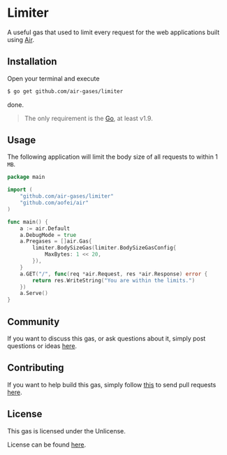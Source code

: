 # Limiter

A useful gas that used to limit every request for the web applications built
using [Air](https://github.com/aofei/air).

## Installation

Open your terminal and execute

```bash
$ go get github.com/air-gases/limiter
```

done.

> The only requirement is the [Go](https://golang.org), at least v1.9.

## Usage

The following application will limit the body size of all requests to within 1
`MB`.

```go
package main

import (
	"github.com/air-gases/limiter"
	"github.com/aofei/air"
)

func main() {
	a := air.Default
	a.DebugMode = true
	a.Pregases = []air.Gas{
		limiter.BodySizeGas(limiter.BodySizeGasConfig{
			MaxBytes: 1 << 20,
		}),
	}
	a.GET("/", func(req *air.Request, res *air.Response) error {
		return res.WriteString("You are within the limits.")
	})
	a.Serve()
}
```

## Community

If you want to discuss this gas, or ask questions about it, simply post
questions or ideas [here](https://github.com/air-gases/limiter/issues).

## Contributing

If you want to help build this gas, simply follow
[this](https://github.com/air-gases/limiter/wiki/Contributing) to send pull
requests [here](https://github.com/air-gases/limiter/pulls).

## License

This gas is licensed under the Unlicense.

License can be found [here](LICENSE).
